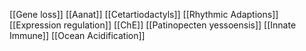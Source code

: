 [[Gene loss]]
[[Aanat]]
[[Cetartiodactyls]]
[[Rhythmic Adaptions]]
[[Expression regulation]]
[[ChE]]
[[Patinopecten yessoensis]]
[[Innate Immune]]
[[Ocean Acidification]]
